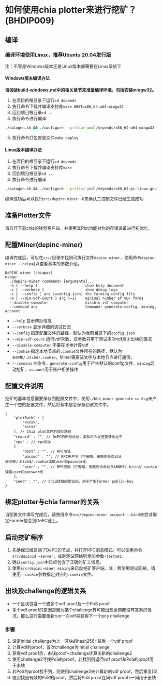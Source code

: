 # 如何使用chia plotter来进行挖矿？(BHDIP009)

## 编译

### 编译环境使用Linux，推荐Ubuntu 20.04发行版

注：不管是Windows版本还是Linux版本都需要在Linux系统下

#### Windows版本编译办法

**请阅读[build-windows.md](build-windows.md)中的相关章节来准备编译环境，包括安装mingw32。**

1. 在项目的根目录下运行`cd depends`
2. 执行命令下载并编译支持库`make HOST=x86_64-w64-mingw32`
3. 回到项目根目录`cd ..`
4. 执行命令进行编译

```bash
./autogen.sh && ./configure --prefix=`pwd`/depends/x86_64-w64-mingw32
```
5. 执行命令打包安装文件`make deploy`

#### Linux版本编译办法

1. 在项目的根目录下运行`cd depends`
2. 执行命令下载并编译支持库`make`
3. 回到项目根目录`cd ..`
4. 执行命令进行编译

```bash
./autogen.sh && ./configure --prefix=`pwd`/depends/x86_64-pc-linux-gnu
```

编译成功后可以执行`src/depinc-miner -h`来确认二进制文件已经生成成功

## 准备Plotter文件

请自行下载chia的钱包客户端，并使用其Plot功能对你的存储设备进行初始化。

## 配置Miner(depinc-miner)

编译完成后，可以在`src/`目录中找到可执行文件`depinc-miner`，使用命令`depinc-miner --help`可以查看基本的参数介绍。

```
DePINC miner (chiapos)
usage:
  ./depinc-miner <command> [arguments]...
  -h [ --help ]                      show help document
  -v [ --verbose ]                   show debug logs
  -c [ --config ] arg (=config.json) the farming config file
  -m [ --min-vdf-count ] arg (=1)    minimal number of VDF forms
  --disable-computer                 disable vdf computer
  --command arg                      Command: generate-config, mining, account
```

* `--help` 显示帮助信息
* `--verbose` 显示详细的调试日志
* `--config` 指定配置文件的路径，默认为当前目录下的`config.json`
* `--min-vdf-count` 运行vdf次数，该参数只用于测试多次vdf后才出块的情况
* `--disable-computer` 不要在本地计算vdf
* `--cookie` 指定本地节点的`.cookie`文件所在的路径，默认为`$HOME/.btchd/.cookie`，Miner需要该文件与本地节点进行通信。
* `--command` 主命令。`generate-config`用于产生默认的config文件，`mining`启动挖矿，`account`用于账户相关操作

## 配置文件说明

挖矿的基本信息需要保存到配置文件中，使用`./bhd_miner
generate-config`来产生一个空的配置文件，然后将基本信息保存到该文件中。

```
{
    "plotPath" : [
        "xxxxx",
        "xxxxx"
    ], // Chia plot文件的保存路径
    "reward" : "", // DePC的账号地址，奖励将会发送至该地址中
    "rpc" : // rpc相关
    {
        "host" : "", // RPC地址
        "passwd" : "", // RPC用户名（可省略，省略则会自动从$HOME/.btchd/.cookie读取user和password）
        "user" : "", // RPC密码（可省略，省略则会自动从$HOME/.btchd/.cookie读取user和password）
    },
    "seed" : "", // Chia钱包的助记词，用于产生farmer public-key
}
```

## 绑定plotter与chia farmer的关系

当配置文件填写完成后，请使用命令`src/depinc-miner account --bind`来尝试绑定Farmer信息到DePC链上。

## 启动挖矿程序

1. 先确保已经启动了DePC的节点，并打开RPC消息模式。可以使用命令`src/depincd -server`，或是测试网络则添加参数`-testnet`。
2. 确认`config.json`中已经包含了正确的矿工信息。
3. 使用`src/depinc-miner mining`来启动挖矿客户端。注：若使用测试网络，请使用`--cookie`参数指定对应的`.cookie`文件。

## 出块及challenge的逻辑关系

* 一个区块包含一个或多个vdf proof及一个PoS proof
* 多个vdf proof的原因是因为某个challenge有可能出现全网都没有答案的情况，那么这时需要重新run一次vdf来获得下一个pos challenge 

### 步骤

1. 设定Initial challenge为上一区块的hash256+最后一个vdf proof
2. 计算vdf的proof，首次challenge为Initial challenge
3. 获得vdf proof后，由该proof+challenge计算出新的challenge2
4. 使用challenge2寻找PoS的proof，若找到则返回vdf proof和PoS的proof用于出块
5. 若PoS的proof找不到，则使用challenge2来计算新的vdf proof，然后重复[3]
6. 直到找出有效的PoS的proof，然后将PoS proof连同vdf proofs一同用于出块
